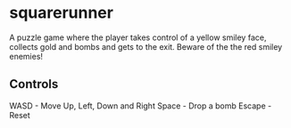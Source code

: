 # squarerunner
A puzzle game where the player takes control of a yellow smiley face, collects gold and bombs and gets to the exit. Beware of the the red smiley enemies!

## Controls
WASD - Move Up, Left, Down and Right
Space - Drop a bomb
Escape - Reset
